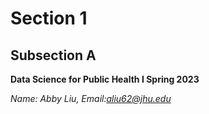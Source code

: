 
# Section 1

## Subsection A

**Data Science for Public Health I Spring 2023**

*Name: Abby Liu, Email:aliu62@jhu.edu*
